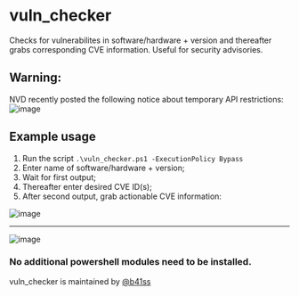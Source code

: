 # vuln_checker
Checks for vulnerabilites in software/hardware + version and thereafter grabs corresponding CVE information. 
Useful for security advisories.

## Warning:
NVD recently posted the following notice about temporary API restrictions:
![image](https://github.com/madret/vuln_checker/assets/56820649/8fe12454-8ec4-4d7c-97a6-4cb75585deb7)

## Example usage
1. Run the script `.\vuln_checker.ps1 -ExecutionPolicy Bypass`
2. Enter name of software/hardware + version;
3. Wait for first output;
4. Thereafter enter desired CVE ID(s);
5. After second output, grab actionable CVE information:

![image](https://github.com/madret/vuln_checker/assets/56820649/393765c0-5e06-40e6-be0a-1e7c69b57d40)

********************************************************************************************************
![image](https://github.com/madret/vuln_checker/assets/56820649/15d47021-3c23-4f68-bcb5-705ff0e93c29)

### No additional powershell modules need to be installed.

vuln_checker is maintained by [@b41ss](https://twitter.com/b41ss) 
